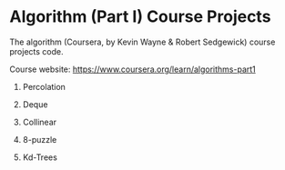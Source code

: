 # Algorithm (Part I) Course Projects
  The algorithm (Coursera, by Kevin Wayne & Robert Sedgewick) course projects code.
  
  Course website: https://www.coursera.org/learn/algorithms-part1
  
  1. Percolation
  
  2. Deque
  
  3. Collinear
  
  4. 8-puzzle
  
  5. Kd-Trees
